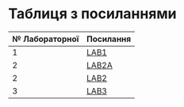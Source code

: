 # Таблиця з посиланнями
|№ Лабораторної|Посилання|
|---|---|
|1|[LAB1](https://github.com/mixapaco/devopsLab1)|
|2|[LAB2A](https://github.com/mixapaco/devopsLab1/tree/main/devopslab2a)|
|2|[LAB2](https://github.com/mixapaco/devopsLab2)|
|3|[LAB3](https://github.com/mixapaco/devopsLab1/tree/main/lab3)|

